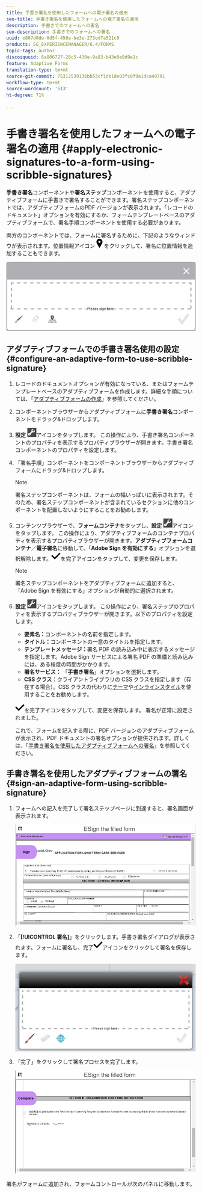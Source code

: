 ```yaml
---
title: 手書き署名を使用したフォームへの電子署名の適用
seo-title: 手書き署名を使用したフォームへの電子署名の適用
description: 手書きでのフォームへの署名
seo-description: 手書きでのフォームへの署名
uuid: e807d0de-6d5f-458e-be3e-273ed7a521c0
products: SG_EXPERIENCEMANAGER/6.4/FORMS
topic-tags: author
discoiquuid: 6a806727-28c5-430e-9a83-b43e0e9d9e1c
feature: Adaptive Forms
translation-type: tm+mt
source-git-commit: 75312539136bb53cf1db1de03fc0f9a1dca49791
workflow-type: tm+mt
source-wordcount: '513'
ht-degree: 71%

---
```



# 手書き署名を使用したフォームへの電子署名の適用 {#apply-electronic-signatures-to-a-form-using-scribble-signatures}

**手書き署名**&#x200B;コンポーネントや&#x200B;**署名ステップ**&#x200B;コンポーネントを使用すると、アダプティブフォームに手書きで署名することができます。署名ステップコンポーネントでは、アダプティブフォームのPDF バージョンが表示されます。「レコードのドキュメント」オプションを有効にするか、フォームテンプレートベースのアダプティブフォームで、署名手順コンポーネントを使用する必要があります。

両方のコンポーネントでは、フォームに署名するために、下記のようなウィンドウが表示されます。位置情報アイコン![aem_6_3_geolocation](assets/aem_6_3_geolocation.png)をクリックして、署名に位置情報を追加することもできます。

![手書き署名ダイアログ](assets/scribble-signature.png)

## アダプティブフォームでの手書き署名使用の設定 {#configure-an-adaptive-form-to-use-scribble-signature}

1. レコードのドキュメントオプションが有効になっている、またはフォームテンプレートベースのアダプティブフォームを作成します。詳細な手順については、「[アダプティブフォームの作成](/help/forms/using/creating-adaptive-form.md)」を参照してください。
1. コンポーネントブラウザーからアダプティブフォームに&#x200B;**手書き署名**&#x200B;コンポーネントをドラッグ&amp;ドロップします。
1. **設定** ![設定](assets/configure.png)アイコンをタップします。 この操作により、手書き署名コンポーネントのプロパティを表示するプロパティブラウザーが開きます。手書き署名コンポーネントのプロパティを設定します。
1. 「署名手順」コンポーネントをコンポーネントブラウザーからアダプティブフォームにドラッグ&amp;ドロップします。

   >[!NOTE]
   >
   >署名ステップコンポーネントは、フォームの幅いっぱいに表示されます。そのため、署名ステップコンポーネントが含まれているセクションに他のコンポーネントを配置しないようにすることをお勧めします。

1. コンテンツブラウザーで、**フォームコンテナ**&#x200B;をタップし、**設定** ![設定](assets/configure.png)アイコンをタップします。 この操作により、アダプティブフォームのコンテナプロパティを表示するプロパティブラウザーが開きます。**アダプティブフォームコンテナ**／**電子署名**&#x200B;に移動して、「**Adobe Sign を有効にする**」オプションを選択解除します。![aem_6_3_forms_save](assets/aem_6_3_forms_save.png)を完了アイコンをタップして、変更を保存します。

   >[!NOTE]
   >
   >署名ステップコンポーネントをアダプティブフォームに追加すると、「Adobe Sign を有効にする」オプションが自動的に選択されます。

1. **設定** ![設定](assets/configure.png)アイコンをタップします。 この操作により、署名ステップのプロパティを表示するプロパティブラウザーが開きます。以下のプロパティを設定します。

   * **要素名：**&#x200B;コンポーネントの名前を指定します。
   * **タイトル：**&#x200B;コンポーネントの一意のタイトルを指定します。
   * **テンプレートメッセージ：**&#x200B;署名 PDF の読み込み中に表示するメッセージを指定します。Adobe Sign サービスによる署名 PDF の準備と読み込みには、ある程度の時間がかかります。
   * **署名サービス：** 「**手書き署名**」オプションを選択します。
   * **CSS クラス**：クライアントライブラリの CSS クラスを指定します（存在する場合）。CSS クラスの代わりに[テーマ](/help/forms/using/themes.md)や[インラインスタイル](/help/forms/using/inline-style-adaptive-forms.md)を使用することをお勧めします。

   ![aem_6_3_forms_save](assets/aem_6_3_forms_save.png)を完了アイコンをタップして、変更を保存します。 署名が正常に設定されました。

   これで、フォームを記入する際に、PDF バージョンのアダプティブフォームが表示され、PDF ドキュメントの署名オプションが提供されます。詳しくは、「[手書き署名を使用したアダプティブフォームへの署名](/help/forms/using/signing-forms-using-scribble.md#p-sign-an-adaptive-form-using-scribble-signature-p)」を参照してください。

## 手書き署名を使用したアダプティブフォームの署名 {#sign-an-adaptive-form-using-scribble-signature}

1. フォームへの記入を完了して署名ステップページに到達すると、署名画面が表示されます。

   ![EchoSign ページの署名画面](assets/esignscribblesign.jpg)

1. 「**[!UICONTROL 署名]**」をクリックします。手書き署名ダイアログが表示されます。フォームに署名し、完了![aem_6_3_forms_save](assets/aem_6_3_forms_save.png)アイコンをクリックして署名を保存します。

   ![手書き署名ダイアログ](assets/scribblewidget.jpg)

1. 「完了」をクリックして署名プロセスを完了します。

   ![署名プロセスの完了](assets/scribblecomplete.jpg)

署名がフォームに追加され、フォームコントロールが次のパネルに移動します。

